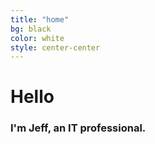 ```yaml
---
title: "home"
bg: black
color: white
style: center-center
---
```


# Hello

### I'm Jeff, an IT professional.

# [<span class="fa fa-linkedin-square"></span>](https://www.linkedin.com/in/jeffspaulding) [<span class="fa fa-file-text"></span>](/pdf/Jeff_Spaulding_Resume.pdf)